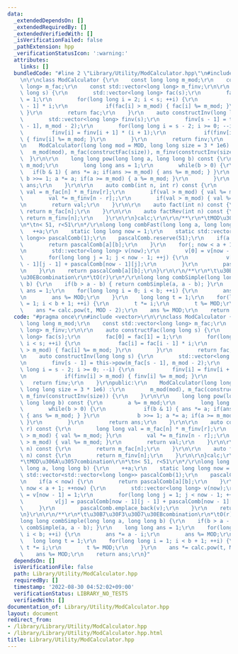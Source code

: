 ```yaml
---
data:
  _extendedDependsOn: []
  _extendedRequiredBy: []
  _extendedVerifiedWith: []
  _isVerificationFailed: false
  _pathExtension: hpp
  _verificationStatusIcon: ':warning:'
  attributes:
    links: []
  bundledCode: "#line 2 \"Library/Utility/ModCalculator.hpp\"\n#include <vector>\r\
    \n\r\nclass ModCalculator {\r\n    const long long m_mod;\r\n    const std::vector<long\
    \ long> m_fac;\r\n    const std::vector<long long> m_finv;\r\n\r\n    auto constructFac(long\
    \ long s) {\r\n        std::vector<long long> fac(s);\r\n        fac[0] = fac[1]\
    \ = 1;\r\n        for(long long i = 2; i < s; ++i) {\r\n            fac[i] = fac[i\
    \ - 1] * i;\r\n            if(fac[i] > m_mod) { fac[i] %= m_mod; }\r\n       \
    \ }\r\n        return fac;\r\n    }\r\n    auto constructInv(long long s) {\r\n\
    \        std::vector<long long> finv(s);\r\n        finv[s - 1] = this->pow(m_fac[s\
    \ - 1], m_mod - 2);\r\n        for(long long i = s - 2; i >= 0; --i) {\r\n   \
    \         finv[i] = finv[i + 1] * (i + 1);\r\n            if(finv[i] > m_mod)\
    \ { finv[i] %= m_mod; }\r\n        }\r\n        return finv;\r\n    }\r\npublic:\r\
    \n    ModCalculator(long long mod = MOD, long long size = 3 * 1e6) :\r\n     \
    \   m_mod(mod), m_fac(constructFac(size)), m_finv(constructInv(size)) {\r\n  \
    \  }\r\n\r\n    long long pow(long long a, long long b) const {\r\n        a %=\
    \ m_mod;\r\n        long long ans = 1;\r\n        while(b > 0) {\r\n         \
    \   if(b & 1) { ans *= a; if(ans >= m_mod) { ans %= m_mod; } }\r\n           \
    \ b >>= 1; a *= a; if(a >= m_mod) { a %= m_mod; }\r\n        }\r\n        return\
    \ ans;\r\n    }\r\n\r\n    auto comb(int n, int r) const {\r\n        long long\
    \ val = m_fac[n] * m_finv[r];\r\n        if(val > m_mod) { val %= m_mod; }\r\n\
    \        val *= m_finv[n - r];;\r\n        if(val > m_mod) { val %= m_mod; }\r\
    \n        return val;\r\n    }\r\n\r\n    auto fact(int n) const {\r\n       \
    \ return m_fac[n];\r\n    }\r\n\r\n    auto factRev(int n) const {\r\n       \
    \ return m_finv[n];\r\n    }\r\n\r\n}calc;\r\n\r\n/**\r\n*\tMOD\u306A\u3057combination\r\
    \n*\tn< 51, r<51\r\n*/\r\nlong long combFast(long long a, long long b) {\r\n \
    \   ++a;\r\n    static long long now = 1;\r\n    static std::vector<std::vector<long\
    \ long>> pascalComb(1);\r\n    pascalComb.reserve(51);\r\n    if(a < now) {\r\n\
    \        return pascalComb[a][b];\r\n    }\r\n    for(; now < a + 1; ++now) {\r\
    \n        std::vector<long long> v(now);\r\n        v[0] = v[now - 1] = 1;\r\n\
    \        for(long long j = 1; j < now - 1; ++j) {\r\n            v[j] = pascalComb[now\
    \ - 1][j - 1] + pascalComb[now - 1][j];\r\n        }\r\n        pascalComb.emplace_back(v);\r\
    \n    }\r\n    return pascalComb[a][b];\r\n}\r\n\r\n/**\r\n*\t\u30B7\u30F3\u30D7\
    \u30EBcombination\r\n*\tO(r)\r\n*/\r\nlong long combSimple(long long a, long long\
    \ b) {\r\n    if(b > a - b) { return combSimple(a, a - b); }\r\n    long long\
    \ ans = 1;\r\n    for(long long i = 0; i < b; ++i) {\r\n        ans *= a - i;\r\
    \n        ans %= MOD;\r\n    }\r\n    long long t = 1;\r\n    for(long long i\
    \ = 1; i < b + 1; ++i) {\r\n        t *= i;\r\n        t %= MOD;\r\n    }\r\n\
    \    ans *= calc.pow(t, MOD - 2);\r\n    ans %= MOD;\r\n    return ans;\r\n}\n"
  code: "#pragma once\r\n#include <vector>\r\n\r\nclass ModCalculator {\r\n    const\
    \ long long m_mod;\r\n    const std::vector<long long> m_fac;\r\n    const std::vector<long\
    \ long> m_finv;\r\n\r\n    auto constructFac(long long s) {\r\n        std::vector<long\
    \ long> fac(s);\r\n        fac[0] = fac[1] = 1;\r\n        for(long long i = 2;\
    \ i < s; ++i) {\r\n            fac[i] = fac[i - 1] * i;\r\n            if(fac[i]\
    \ > m_mod) { fac[i] %= m_mod; }\r\n        }\r\n        return fac;\r\n    }\r\
    \n    auto constructInv(long long s) {\r\n        std::vector<long long> finv(s);\r\
    \n        finv[s - 1] = this->pow(m_fac[s - 1], m_mod - 2);\r\n        for(long\
    \ long i = s - 2; i >= 0; --i) {\r\n            finv[i] = finv[i + 1] * (i + 1);\r\
    \n            if(finv[i] > m_mod) { finv[i] %= m_mod; }\r\n        }\r\n     \
    \   return finv;\r\n    }\r\npublic:\r\n    ModCalculator(long long mod = MOD,\
    \ long long size = 3 * 1e6) :\r\n        m_mod(mod), m_fac(constructFac(size)),\
    \ m_finv(constructInv(size)) {\r\n    }\r\n\r\n    long long pow(long long a,\
    \ long long b) const {\r\n        a %= m_mod;\r\n        long long ans = 1;\r\n\
    \        while(b > 0) {\r\n            if(b & 1) { ans *= a; if(ans >= m_mod)\
    \ { ans %= m_mod; } }\r\n            b >>= 1; a *= a; if(a >= m_mod) { a %= m_mod;\
    \ }\r\n        }\r\n        return ans;\r\n    }\r\n\r\n    auto comb(int n, int\
    \ r) const {\r\n        long long val = m_fac[n] * m_finv[r];\r\n        if(val\
    \ > m_mod) { val %= m_mod; }\r\n        val *= m_finv[n - r];;\r\n        if(val\
    \ > m_mod) { val %= m_mod; }\r\n        return val;\r\n    }\r\n\r\n    auto fact(int\
    \ n) const {\r\n        return m_fac[n];\r\n    }\r\n\r\n    auto factRev(int\
    \ n) const {\r\n        return m_finv[n];\r\n    }\r\n\r\n}calc;\r\n\r\n/**\r\n\
    *\tMOD\u306A\u3057combination\r\n*\tn< 51, r<51\r\n*/\r\nlong long combFast(long\
    \ long a, long long b) {\r\n    ++a;\r\n    static long long now = 1;\r\n    static\
    \ std::vector<std::vector<long long>> pascalComb(1);\r\n    pascalComb.reserve(51);\r\
    \n    if(a < now) {\r\n        return pascalComb[a][b];\r\n    }\r\n    for(;\
    \ now < a + 1; ++now) {\r\n        std::vector<long long> v(now);\r\n        v[0]\
    \ = v[now - 1] = 1;\r\n        for(long long j = 1; j < now - 1; ++j) {\r\n  \
    \          v[j] = pascalComb[now - 1][j - 1] + pascalComb[now - 1][j];\r\n   \
    \     }\r\n        pascalComb.emplace_back(v);\r\n    }\r\n    return pascalComb[a][b];\r\
    \n}\r\n\r\n/**\r\n*\t\u30B7\u30F3\u30D7\u30EBcombination\r\n*\tO(r)\r\n*/\r\n\
    long long combSimple(long long a, long long b) {\r\n    if(b > a - b) { return\
    \ combSimple(a, a - b); }\r\n    long long ans = 1;\r\n    for(long long i = 0;\
    \ i < b; ++i) {\r\n        ans *= a - i;\r\n        ans %= MOD;\r\n    }\r\n \
    \   long long t = 1;\r\n    for(long long i = 1; i < b + 1; ++i) {\r\n       \
    \ t *= i;\r\n        t %= MOD;\r\n    }\r\n    ans *= calc.pow(t, MOD - 2);\r\n\
    \    ans %= MOD;\r\n    return ans;\r\n}"
  dependsOn: []
  isVerificationFile: false
  path: Library/Utility/ModCalculator.hpp
  requiredBy: []
  timestamp: '2022-08-30 04:52:02+09:00'
  verificationStatus: LIBRARY_NO_TESTS
  verifiedWith: []
documentation_of: Library/Utility/ModCalculator.hpp
layout: document
redirect_from:
- /library/Library/Utility/ModCalculator.hpp
- /library/Library/Utility/ModCalculator.hpp.html
title: Library/Utility/ModCalculator.hpp
---
```

